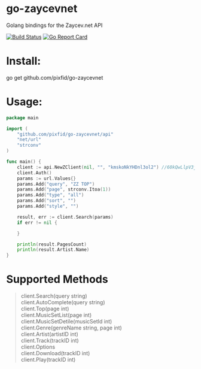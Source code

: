 # go-zaycevnet
Golang bindings for the Zaycev.net API

[![Build Status](https://travis-ci.org/pixfid/go-zaycevnet.svg?branch=master)](https://travis-ci.org/pixfid/go-zaycevnet)
[![Go Report Card](https://goreportcard.com/badge/github.com/pixfid/go-zaycevnet)](https://goreportcard.com/report/github.com/pixfid/go-zaycevnet)

# Install: <br/>

go get github.com/pixfid/go-zaycevnet <br/>

# Usage:<br/>

```go
package main

import (
	"github.com/pixfid/go-zaycevnet/api"
	"net/url"
	"strconv"
)

func main() {
	client := api.NewZClient(nil, "", "kmskoNkYHDnl3ol2") //60kQwLlpV3jv //d7DVaaELv
	client.Auth()
	params := url.Values{}
	params.Add("query", "ZZ TOP")
	params.Add("page", strconv.Itoa(1))
	params.Add("type", "all")
	params.Add("sort", "")
	params.Add("style", "")

	result, err := client.Search(params)
	if err != nil {

	}

	println(result.PagesCount)
	println(result.Artist.Name)
}
```

# Supported Methods<br/>
>client.Search(query string)<br/>
>client.AutoComplete(query string)<br/>
>client.Top(page int)<br/>
>client.MusicSetList(page int)<br/>
>client.MusicSetDetile(musicSetId int)<br/>
>client.Genre(genreName string, page int)<br/>
>client.Artist(artistID int)<br/>
>client.Track(trackID int)<br/>
>client.Options<br/>
>client.Download(trackID int)<br/>
>client.Play(trackID int)<br/>
